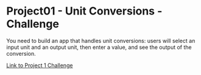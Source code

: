 # Project01 - Unit Conversions - Challenge

You need to build an app that handles unit conversions: users will select an input unit and an output unit, then enter a value, and see the output of the conversion.

[Link to Project 1 Challenge](https://www.hackingwithswift.com/100/swiftui/19)


